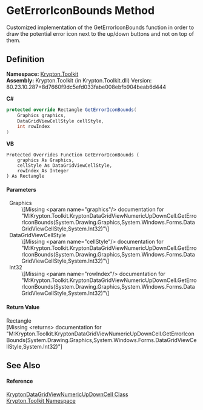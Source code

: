 # GetErrorIconBounds Method


Customized implementation of the GetErrorIconBounds function in order to draw the potential error icon next to the up/down buttons and not on top of them.



## Definition
**Namespace:** <a href="79d2eac2-21f4-54ff-7552-b20c33c30600.md">Krypton.Toolkit</a>  
**Assembly:** Krypton.Toolkit (in Krypton.Toolkit.dll) Version: 80.23.10.287+8d7660f9dc5efd033fabe008ebfb904beab6d444

**C#**
``` C#
protected override Rectangle GetErrorIconBounds(
	Graphics graphics,
	DataGridViewCellStyle cellStyle,
	int rowIndex
)
```
**VB**
``` VB
Protected Overrides Function GetErrorIconBounds ( 
	graphics As Graphics,
	cellStyle As DataGridViewCellStyle,
	rowIndex As Integer
) As Rectangle
```



#### Parameters
<dl><dt>  Graphics</dt><dd>\[Missing &lt;param name="graphics"/&gt; documentation for "M:Krypton.Toolkit.KryptonDataGridViewNumericUpDownCell.GetErrorIconBounds(System.Drawing.Graphics,System.Windows.Forms.DataGridViewCellStyle,System.Int32)"\]</dd><dt>  DataGridViewCellStyle</dt><dd>\[Missing &lt;param name="cellStyle"/&gt; documentation for "M:Krypton.Toolkit.KryptonDataGridViewNumericUpDownCell.GetErrorIconBounds(System.Drawing.Graphics,System.Windows.Forms.DataGridViewCellStyle,System.Int32)"\]</dd><dt>  Int32</dt><dd>\[Missing &lt;param name="rowIndex"/&gt; documentation for "M:Krypton.Toolkit.KryptonDataGridViewNumericUpDownCell.GetErrorIconBounds(System.Drawing.Graphics,System.Windows.Forms.DataGridViewCellStyle,System.Int32)"\]</dd></dl>

#### Return Value
Rectangle  
\[Missing &lt;returns&gt; documentation for "M:Krypton.Toolkit.KryptonDataGridViewNumericUpDownCell.GetErrorIconBounds(System.Drawing.Graphics,System.Windows.Forms.DataGridViewCellStyle,System.Int32)"\]

## See Also


#### Reference
<a href="da662690-15df-824b-9286-8849d5edc80d.md">KryptonDataGridViewNumericUpDownCell Class</a>  
<a href="79d2eac2-21f4-54ff-7552-b20c33c30600.md">Krypton.Toolkit Namespace</a>  

